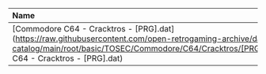 |Name|Size|
|:---|---:|
|[Commodore C64 - Cracktros - [PRG].dat](https://raw.githubusercontent.com/open-retrogaming-archive/dat-catalog/main/root/basic/TOSEC/Commodore/C64/Cracktros/[PRG]/Commodore C64 - Cracktros - [PRG].dat)|3441507|
